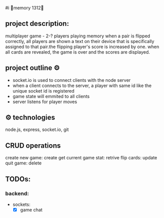 #i 🚨memory 1312🚨
## project description:
  multiplayer game - 2-? players playing memory
  when a pair is flipped correctly, all players are shown a text on their device that is specifically assigned to that pair.the flipping player's score is increased by one. when all cards are revealed, the game is over and the scores are displayed.

## project outline ⚙️
  - socket.io is used to connect clients with the node server
  - when a client connects to the server, a player with same id like the unique socket id is registered
  - game state will emmited to all clients
  - server listens for player moves

## ⚙️ technologies
  node.js, express, socket.io, git

## CRUD operations
  create new game: create
  get current game stat: retrive
  flip cards: update
  quit game: delete

## TODOs:
### backend:
- sockets:
    - [x] game chat
